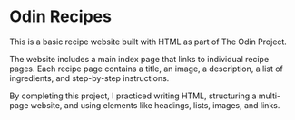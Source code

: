 # Odin Recipes

This is a basic recipe website built with HTML as part of The Odin Project.

The website includes a main index page that links to individual recipe pages. Each recipe page contains a title, an image, a description, a list of ingredients, and step-by-step instructions.

By completing this project, I practiced writing HTML, structuring a multi-page website, and using elements like headings, lists, images, and links.

